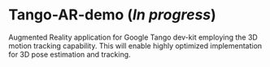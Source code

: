 # Tango-AR-demo (*In progress*)

Augmented Reality application for Google Tango dev-kit employing the 3D motion tracking capability.
This will enable highly optimized implementation for 3D pose estimation and tracking.
